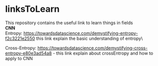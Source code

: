 # linksToLearn
This repository contains the useful link to learn things in fields\
**CNN**\
Entropy: https://towardsdatascience.com/demystifying-entropy-f2c3221e2550 this link explain the basic understanding of entropy\

Cross-Entropy: https://towardsdatascience.com/demystifying-cross-entropy-e80e3ad54a8 - this link explain about crossEntropy and how to apply to CNN

